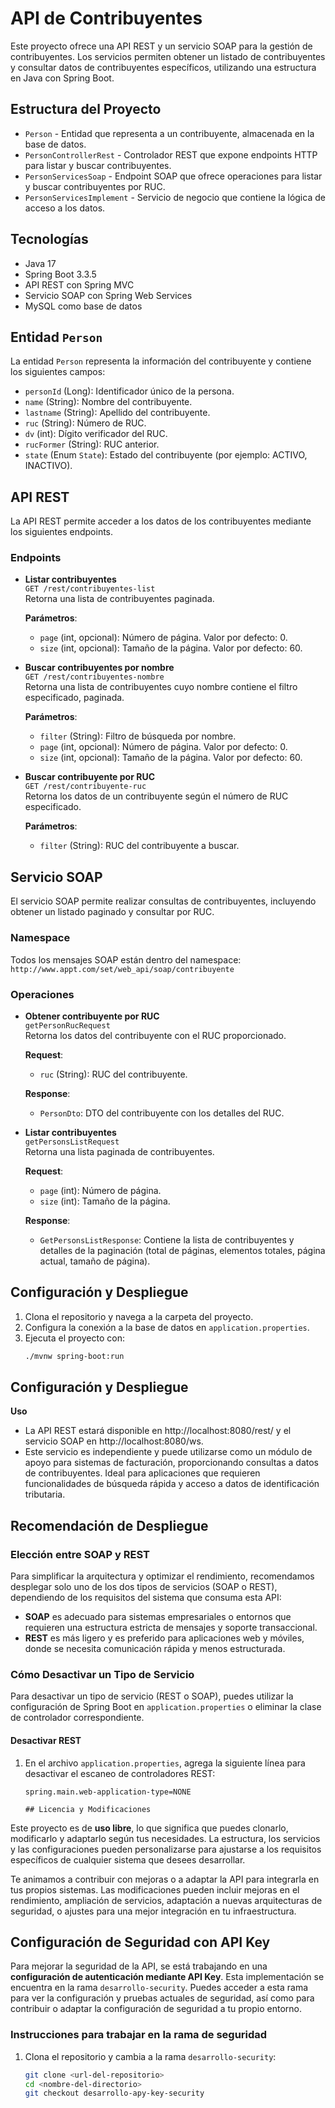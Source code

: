 # API de Contribuyentes

Este proyecto ofrece una API REST y un servicio SOAP para la gestión de contribuyentes. Los servicios permiten obtener un listado de contribuyentes y consultar datos de contribuyentes específicos, utilizando una estructura en Java con Spring Boot.

## Estructura del Proyecto

- `Person` - Entidad que representa a un contribuyente, almacenada en la base de datos.
- `PersonControllerRest` - Controlador REST que expone endpoints HTTP para listar y buscar contribuyentes.
- `PersonServicesSoap` - Endpoint SOAP que ofrece operaciones para listar y buscar contribuyentes por RUC.
- `PersonServicesImplement` - Servicio de negocio que contiene la lógica de acceso a los datos.

## Tecnologías

- Java 17
- Spring Boot 3.3.5
- API REST con Spring MVC
- Servicio SOAP con Spring Web Services
- MySQL como base de datos

## Entidad `Person`

La entidad `Person` representa la información del contribuyente y contiene los siguientes campos:

- `personId` (Long): Identificador único de la persona.
- `name` (String): Nombre del contribuyente.
- `lastname` (String): Apellido del contribuyente.
- `ruc` (String): Número de RUC.
- `dv` (int): Dígito verificador del RUC.
- `rucFormer` (String): RUC anterior.
- `state` (Enum `State`): Estado del contribuyente (por ejemplo: ACTIVO, INACTIVO).

## API REST

La API REST permite acceder a los datos de los contribuyentes mediante los siguientes endpoints.

### Endpoints

- **Listar contribuyentes**  
  `GET /rest/contribuyentes-list`  
  Retorna una lista de contribuyentes paginada.

  **Parámetros**:
  - `page` (int, opcional): Número de página. Valor por defecto: 0.
  - `size` (int, opcional): Tamaño de la página. Valor por defecto: 60.

- **Buscar contribuyentes por nombre**  
  `GET /rest/contribuyentes-nombre`  
  Retorna una lista de contribuyentes cuyo nombre contiene el filtro especificado, paginada.

  **Parámetros**:
  - `filter` (String): Filtro de búsqueda por nombre.
  - `page` (int, opcional): Número de página. Valor por defecto: 0.
  - `size` (int, opcional): Tamaño de la página. Valor por defecto: 60.

- **Buscar contribuyente por RUC**  
  `GET /rest/contribuyente-ruc`  
  Retorna los datos de un contribuyente según el número de RUC especificado.

  **Parámetros**:
  - `filter` (String): RUC del contribuyente a buscar.

## Servicio SOAP

El servicio SOAP permite realizar consultas de contribuyentes, incluyendo obtener un listado paginado y consultar por RUC.

### Namespace

Todos los mensajes SOAP están dentro del namespace:
`http://www.appt.com/set/web_api/soap/contribuyente`

### Operaciones

- **Obtener contribuyente por RUC**  
  `getPersonRucRequest`  
  Retorna los datos del contribuyente con el RUC proporcionado.

  **Request**:
  - `ruc` (String): RUC del contribuyente.

  **Response**:
  - `PersonDto`: DTO del contribuyente con los detalles del RUC.

- **Listar contribuyentes**  
  `getPersonsListRequest`  
  Retorna una lista paginada de contribuyentes.

  **Request**:
  - `page` (int): Número de página.
  - `size` (int): Tamaño de la página.

  **Response**:
  - `GetPersonsListResponse`: Contiene la lista de contribuyentes y detalles de la paginación (total de páginas, elementos totales, página actual, tamaño de página).

## Configuración y Despliegue

1. Clona el repositorio y navega a la carpeta del proyecto.
2. Configura la conexión a la base de datos en `application.properties`.
3. Ejecuta el proyecto con:
   ```bash
   ./mvnw spring-boot:run

## Configuración y Despliegue 
**Uso**
- La API REST estará disponible en http://localhost:8080/rest/ y el servicio SOAP en http://localhost:8080/ws.
- Este servicio es independiente y puede utilizarse como un módulo de apoyo para sistemas de facturación, proporcionando consultas a datos de contribuyentes. Ideal para aplicaciones que requieren funcionalidades de búsqueda rápida y acceso a datos de identificación tributaria.

## Recomendación de Despliegue

### Elección entre SOAP y REST

Para simplificar la arquitectura y optimizar el rendimiento, recomendamos desplegar solo uno de los dos tipos de servicios (SOAP o REST), dependiendo de los requisitos del sistema que consuma esta API:

- **SOAP** es adecuado para sistemas empresariales o entornos que requieren una estructura estricta de mensajes y soporte transaccional.
- **REST** es más ligero y es preferido para aplicaciones web y móviles, donde se necesita comunicación rápida y menos estructurada.

### Cómo Desactivar un Tipo de Servicio

Para desactivar un tipo de servicio (REST o SOAP), puedes utilizar la configuración de Spring Boot en `application.properties` o eliminar la clase de controlador correspondiente.

#### Desactivar REST

1. En el archivo `application.properties`, agrega la siguiente línea para desactivar el escaneo de controladores REST:
   ```properties
   spring.main.web-application-type=NONE

   ## Licencia y Modificaciones

Este proyecto es de **uso libre**, lo que significa que puedes clonarlo, modificarlo y adaptarlo según tus necesidades. La estructura, los servicios y las configuraciones pueden personalizarse para ajustarse a los requisitos específicos de cualquier sistema que desees desarrollar.

Te animamos a contribuir con mejoras o a adaptar la API para integrarla en tus propios sistemas. Las modificaciones pueden incluir mejoras en el rendimiento, ampliación de servicios, adaptación a nuevas arquitecturas de seguridad, o ajustes para una mejor integración en tu infraestructura.

## Configuración de Seguridad con API Key

Para mejorar la seguridad de la API, se está trabajando en una **configuración de autenticación mediante API Key**. Esta implementación se encuentra en la rama `desarrollo-security`. Puedes acceder a esta rama para ver la configuración y pruebas actuales de seguridad, así como para contribuir o adaptar la configuración de seguridad a tu propio entorno.

### Instrucciones para trabajar en la rama de seguridad

1. Clona el repositorio y cambia a la rama `desarrollo-security`:
   ```bash
   git clone <url-del-repositorio>
   cd <nombre-del-directorio>
   git checkout desarrollo-apy-key-security

